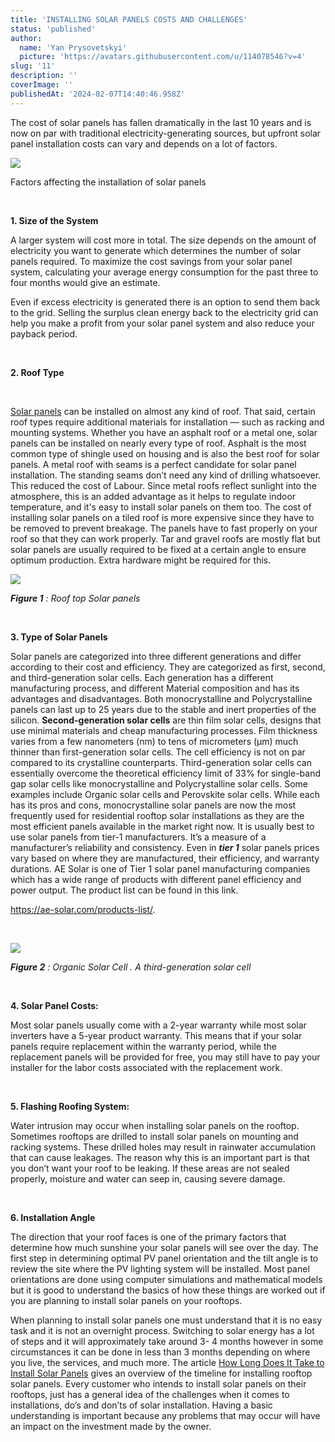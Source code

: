 ```yaml
---
title: 'INSTALLING SOLAR PANELS COSTS AND CHALLENGES'
status: 'published'
author:
  name: 'Yan Prysovetskyi'
  picture: 'https://avatars.githubusercontent.com/u/114078546?v=4'
slug: '11'
description: ''
coverImage: ''
publishedAt: '2024-02-07T14:40:46.958Z'
---
```


The cost of solar panels has fallen dramatically in the last 10 years and is now on par with traditional electricity-generating sources, but upfront solar panel installation costs can vary and depends on a lot of factors.

![](https://ae-solar.com/wp-content/uploads/2022/11/5.jpg)

Factors affecting the installation of solar panels

 

**1. Size of the System** 

A larger system will cost more in total. The size depends on the amount of electricity you want to generate which determines the number of solar panels required. To maximize the cost savings from your solar panel system, calculating your average energy consumption for the past three to four months would give an estimate.

Even if excess electricity is generated there is an option to send them back to the grid. Selling the surplus clean energy back to the electricity grid can help you make a profit from your solar panel system and also reduce your payback period.

 

**2. Roof Type** 

 

[Solar panels](https://ae-solar.com/) can be installed on almost any kind of roof. That said, certain roof types require additional materials for installation — such as racking and mounting systems. Whether you have an asphalt roof or a metal one, solar panels can be installed on nearly every type of roof. Asphalt is the most common type of shingle used on housing and is also the best roof for solar panels. A metal roof with seams is a perfect candidate for solar panel installation. The standing seams don’t need any kind of drilling whatsoever. This reduced the cost of Labour. Since metal roofs reflect sunlight into the atmosphere, this is an added advantage as it helps to regulate indoor temperature, and it's easy to install solar panels on them too. The cost of installing solar panels on a tiled roof is more expensive since they have to be removed to prevent breakage. The panels have to fast properly on your roof so that they can work properly. Tar and gravel roofs are mostly flat but solar panels are usually required to be fixed at a certain angle to ensure optimum production. Extra hardware might be required for this.

![](https://ae-solar.com/wp-content/uploads/2022/11/7.jpg)

***Figure 1*** *: Roof top Solar panels*

 

**3. Type of Solar Panels**

Solar panels are categorized into three different generations and differ according to their cost and efficiency. They are categorized as first, second, and third-generation solar cells. Each generation has a different manufacturing process, and different Material composition and has its advantages and disadvantages. Both monocrystalline and Polycrystalline panels can last up to 25 years due to the stable and inert properties of the silicon. **Second-generation solar cells** are thin film solar cells, designs that use minimal materials and cheap manufacturing processes. Film thickness varies from a few nanometers (nm) to tens of micrometers (µm) much thinner than first-generation solar cells. The cell efficiency is not on par compared to its crystalline counterparts. Third-generation solar cells can essentially overcome the theoretical efficiency limit of 33% for single-band gap solar cells like monocrystalline and Polycrystalline solar cells. Some examples include Organic solar cells and Perovskite solar cells. While each has its pros and cons, monocrystalline solar panels are now the most frequently used for residential rooftop solar installations as they are the most efficient panels available in the market right now. It is usually best to use solar panels from tier-1 manufacturers. It’s a measure of a manufacturer’s reliability and consistency. Even in ***tier 1*** solar panels prices vary based on where they are manufactured, their efficiency, and warranty durations. AE Solar is one of Tier 1 solar panel manufacturing companies which has a wide range of products with different panel efficiency and power output. The product list can be found in this link.

<https://ae-solar.com/products-list/>.

 

![](https://ae-solar.com/wp-content/uploads/2022/11/3-1-1024x623.jpg)

***Figure 2*** *: Organic Solar Cell . A third-generation solar cell*

 

**4. Solar Panel Costs:**

Most solar panels usually come with a 2-year warranty while most solar inverters have a 5-year product warranty. This means that if your solar panels require replacement within the warranty period, while the replacement panels will be provided for free, you may still have to pay your installer for the labor costs associated with the replacement work.

 

**5. Flashing Roofing System:** 

Water intrusion may occur when installing solar panels on the rooftop. Sometimes rooftops are drilled to install solar panels on mounting and racking systems. These drilled holes may result in rainwater accumulation that can cause leakages. The reason why this is an important part is that you don’t want your roof to be leaking. If these areas are not sealed properly, moisture and water can seep in, causing severe damage.

 

**6. Installation Angle** 

The direction that your roof faces is one of the primary factors that determine how much sunshine your solar panels will see over the day. The first step in determining optimal PV panel orientation and the tilt angle is to review the site where the PV lighting system will be installed. Most panel orientations are done using computer simulations and mathematical models but it is good to understand the basics of how these things are worked out if you are planning to install solar panels on your rooftops.

When planning to install solar panels one must understand that it is no easy task and it is not an overnight process. Switching to solar energy has a lot of steps and it will approximately take around 3- 4 months however in some circumstances it can be done in less than 3 months depending on where you live, the services, and much more. The article [How Long Does It Take to Install Solar Panels](https://ae-solar.com/how-long-does-it-take-to-install-solar-panels/) gives an overview of the timeline for installing rooftop solar panels. Every customer who intends to install solar panels on their rooftops, just has a general idea of the challenges when it comes to installations, do’s and don’ts of solar installation. Having a basic understanding is important because any problems that may occur will have an impact on the investment made by the owner.
